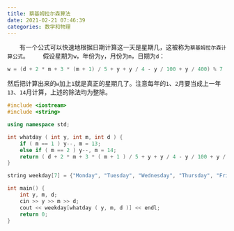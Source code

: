 ```yaml
---
title: 蔡基姆拉尔森算法
date: 2021-02-21 07:46:39
categories: 数学和物理
---
```

&emsp;&emsp;有一个公式可以快速地根据日期计算这一天是星期几，这被称为`蔡基姆拉尔森计算公式`。<!--more-->
&emsp;&emsp;假设星期为`w`，年份为`y`，月份为`m`，日期为`d`：

``` cpp
w = (d + 2 * m + 3 * (m + 1) / 5 + y + y / 4 - y / 100 + y / 400) % 7
```

然后把计算出来的`w`加上`1`就是真正的星期几了。注意每年的`1`、`2`月要当成上一年`13`、`14`月计算，上述的除法均为整除。

``` cpp
#include <iostream>
#include <string>

using namespace std;

int whatday ( int y, int m, int d ) {
    if ( m == 1 ) y--, m = 13;
    else if ( m == 2 ) y--, m = 14;
    return ( d + 2 * m + 3 * ( m + 1 ) / 5 + y + y / 4 - y / 100 + y / 400 ) % 7;
}

string weekday[7] = {"Monday", "Tuesday", "Wednesday", "Thursday", "Friday", "Saturday", "Sunday"};

int main() {
    int y, m, d;
    cin >> y >> m >> d;
    cout << weekday[whatday ( y, m, d )] << endl;
    return 0;
}
```